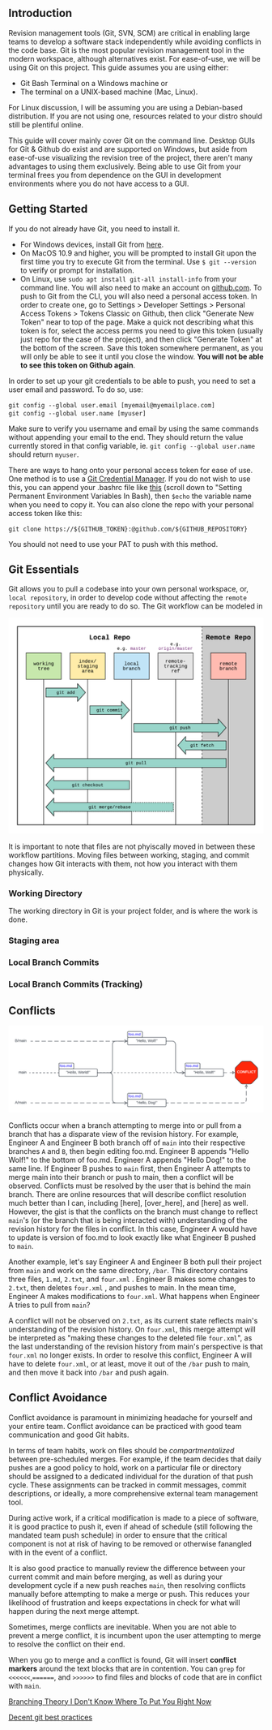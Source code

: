 ## Introduction

Revision management tools (Git, SVN, SCM) are critical in enabling large teams to develop a software stack independently while avoiding conflicts in the code base. Git is the most popular revision management tool in the modern workspace, although alternatives exist. For ease-of-use, we will be using Git on this project. This guide assumes you are using either:
* Git Bash Terminal on a Windows machine or 
* The terminal on a UNIX-based machine (Mac, Linux). 

For Linux discussion, I will be assuming you are using a Debian-based distribution. If you are not using one, resources related to your distro should still be plentiful online.

This guide will cover mainly cover Git on the command line. Desktop GUIs for Git & Github do exist and are supported on Windows, but aside from ease-of-use visualizing the revision tree of the project, there aren't many advantages to using them exclusively. Being able to use Git from your terminal frees you from dependence on the GUI in development environments where you do not have access to a GUI. 

## Getting Started

If you do not already have Git, you need to install it. 
 * For Windows devices, install Git from [here](https://git-scm.com/download/win).
 * On MacOS 10.9 and higher, you will be prompted to install Git upon the first time you try to execute Git from the terminal. Use ```$ git --version``` to verify or prompt for installation.
 * On Linux, use ```sudo apt install git-all install-info``` from your command line.
You will also need to make an account on [github.com](https://github.com/). To push to Git from the CLI, you will also need a personal access token. In order to create one, go to Settings > Developer Settings > Personal Access Tokens > Tokens Classic on Github, then click "Generate New Token" near to top of the page. Make a quick not describing what this token is for, select the access perms you need to give this token (usually just repo for the case of the project), and then click "Generate Token" at the bottom of the screen. Save this token somewhere permanent, as you will only be able to see it until you close the window. **You will not be able to see this token on Github again**.

In order to set up your git credentials to be able to push, you need to set a user email and password. To do so, use: 

    git config --global user.email [myemail@myemailplace.com] 
    git config --global user.name [myuser]

Make sure to verify you username and email by using the same commands without appending your email to the end. They should return the value currently stored in that config variable, ie. ```git config --global user.name``` should return `myuser`.

There are ways to hang onto your personal access token for ease of use. One method is to use a [Git Credential Manager](https://github.blog/2022-04-07-git-credential-manager-authentication-for-everyone/). If you do not wish to use this, you can append your .bashrc file like [this](https://devconnected.com/set-environment-variable-bash-how-to/) (scroll down to "Setting Permanent Environment Variables In Bash), then ```$echo``` the variable name when you need to copy it. You can also clone the repo with your personal access token like this:

    git clone https://${GITHUB_TOKEN}:@github.com/${GITHUB_REPOSITORY}

You should not need to use your PAT to push with this method.

## Git Essentials

Git allows you to pull a codebase into your own personal workspace, or, `local repository`, in order to develop code without affecting the `remote repository` until you are ready to do so. The Git workflow can be modeled in



![Git_Staging_Image](/Acceleration_Docs/Acceleration_Doc_Images/nm1w0gnf2zh11.png)

It is important to note that files are not phyiscally moved in between these workflow partitions. Moving files between working, staging, and commit changes how Git interacts with them, not how you interact with them physically.

### Working Directory

The working directory in Git is your project folder, and is where the work is done.  
### Staging area

### Local Branch Commits

### Local Branch Commits (Tracking)
## Conflicts

![merge_conflcts](/Acceleration_Docs/Acceleration_Doc_Images/Git_Merge_Conflict.png)

Conflicts occur when a branch attempting to merge into or pull from a branch that has a disparate view of the revision history. For example, Engineer A and Engineer B both branch off of `main` into their respective branches `A` and `B`, then begin editing foo.md. Engineer B appends "Hello Wolf!" to the bottom of foo.md. Engineer A appends "Hello Dog!" to the same line. If Engineer B pushes to `main` first, then Engineer A attempts to merge main into their branch or push to main, then a conflict will be observed. Conflicts must be resolved by the user that is behind the main branch. There are online resources that will describe conflict resolution much better than I can, including [here], [over_here], and [here] as well. However, the gist is that the conflicts on the branch must change to reflect `main`'s (or the branch that is being interacted with) understanding of the revision history for the files in conflict. In this case, Engineer A would have to update is version of foo.md to look exactly like what Engineer B pushed to `main`. 

Another example, let's say Engineer A and Engineer B both pull their project from `main` and work on the same directory, `/bar`. This directory contains three files, `1.md`, `2.txt`, and `four.xml` . Engineer B makes some changes to `2.txt`, then deletes `four.xml` , and pushes to main. In the mean time, Engineer A makes modifications to `four.xml`. What happens when Engineer A tries to pull from `main`?

A conflict will not be observed on `2.txt`, as its current state reflects main's understanding of the revision history. On `four.xml`, this merge attempt will be interpreted as "making these changes to the deleted file `four.xml`", as the last understanding of the revision history from main's perspective is that `four.xml` no longer exists. In order to resolve this conflict, Engineer A will have to delete `four.xml`, or at least, move it out of the `/bar` push to main, and then move it back into `/bar` and push again. 

## Conflict Avoidance

Conflict avoidance is paramount in minimizing headache for yourself and your entire team. Conflict avoidance can be practiced with good team communication and good Git habits. 

In terms of team habits, work on files should be *compartmentalized* between pre-scheduled merges. For example, if the team decides that daily pushes are a good policy to hold, work on a particular file or directory should be assigned to a dedicated individual for the duration of that push cycle. These assignments can be tracked in commit messages, commit descriptions, or ideally, a more comprehensive external team management tool. 

During active work, if a critical modification is made to a piece of software, it is good practice to push it, even if ahead of schedule (still following the mandated team push schedule) in order to ensure that the critical component is not at risk of having to be removed or otherwise fanangled with in the event of a conflict.

It is also good practice to manually review the difference between your current commit and main before merging, as well as during your development cycle if a new push reaches `main`, then resolving conflicts manually before attempting to make a merge or push. This reduces your likelihood of frustration and keeps expectations in check for what will happen during the next merge attempt. 

Sometimes, merge conflicts are inevitable. When you are not able to prevent a merge conflict, it is incumbent upon the user attempting to merge to resolve the conflict on their end. 

When you go to merge and a conflict is found, Git will insert **conflict markers** around the text blocks that are in contention. You can ```grep``` for ```<<<<<<```,```======```, and ```>>>>>>``` to find files and blocks of code that are in conflict with `main`. 

[Branching Theory I Don't Know Where To Put You Right Now](https://nvie.com/posts/a-successful-git-branching-model/)

[Decent git best practices](https://www.freecodecamp.org/news/how-to-use-git-best-practices-for-beginners/#best-practices-for-using-git)




